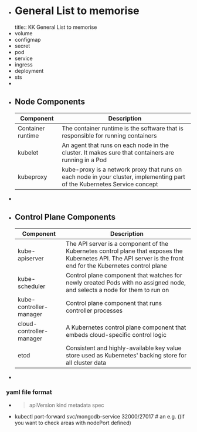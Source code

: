 - # General List to memorise
  title:: KK General List to memorise
- volume
- configmap
- secret
- pod
- service
- ingress
- deployment
- sts
-
- ## Node Components
  |Component|Description|
  |--|--|
  |Container runtime|The container runtime is the software that is responsible for running containers|
  |kubelet|An agent that runs on each node in the cluster. It makes sure that containers are running in a Pod|
  |kubeproxy|kube-proxy is a network proxy that runs on each node in your cluster, implementing part of the Kubernetes Service concept|
-
- ## Control Plane Components
  | **Component**              | **Description**                                                                                                                                                 |
  |----------------------------|---------------------------------------------------------------------------------------------------------------------------------------------------------------|
  | kube-apiserver           | The API server is a component of the Kubernetes control plane that exposes the Kubernetes API. The API server is the front end for the Kubernetes control plane |
  | kube-scheduler           | Control plane component that watches for newly created Pods with no assigned node, and selects a node for them to run on                                        |
  | kube-controller-manager  | Control plane component that runs controller processes                                                                                                          |
  | cloud-controller-manager | A Kubernetes control plane component that embeds cloud-specific control logic                                                                                   |
  | etcd                     | Consistent and highly-available key value store used as Kubernetes' backing store for all cluster data                                                          |
-
### yaml file format
- >apiVersion
  kind
  metadata
  spec
- kubectl port-forward svc/mongodb-service 32000/27017  # an e.g. ()if you want to check areas with nodePort defined)